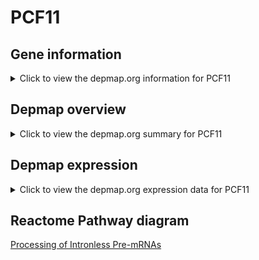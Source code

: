 <h1>PCF11</h1>

<h2>Gene information</h2>
<details>
  <summary>Click to view the depmap.org information for PCF11</summary>
  <iframe src="https://depmap.org/portal/gene/PCF11?tab=about" style="border:none;width:100%;height:800px"></iframe>
</details>

<h2>Depmap overview</h2>
<details>
  <summary>Click to view the depmap.org summary for PCF11</summary>
  <iframe src="https://depmap.org/portal/gene/PCF11?tab=overview" style="border:none;width:100%;height:800px"></iframe>
</details>

<h2>Depmap expression</h2>
<details>
  <summary>Click to view the depmap.org expression data for PCF11</summary>
  <iframe src="https://depmap.org/portal/gene/PCF11?tab=characterization" style="border:none;width:100%;height:800px"></iframe>
</details>



<h2>Reactome Pathway diagram</h2>
<a href="https://reactome.org/PathwayBrowser/#/R-HSA-77595" target="_BLANK">Processing of Intronless Pre-mRNAs</a>



